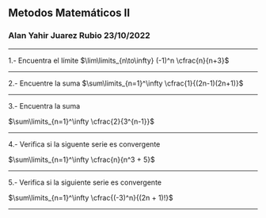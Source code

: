 ## Metodos Matemáticos II  

### Alan Yahir Juarez Rubio 23/10/2022

---

1.- Encuentra el límite
$\lim\limits_{n\to\infty} (-1)^n \cfrac{n}{n+3}$ 

---

2.- Encuentre la suma
$\sum\limits_{n=1}^\infty \cfrac{1}{(2n-1)(2n+1)}$

---

3.- Encuentra la suma

$\sum\limits_{n=1}^\infty \cfrac{2}{3^{n-1}}$

---

4.- Verifica si la siguente serie es convergente

$\sum\limits_{n=1}^\infty \cfrac{n}{n^3 + 5}$

---

5.- Verifica si la siguiente serie es convergente

$\sum\limits_{n=1}^\infty \cfrac{(-3)^n}{(2n + 1)!}$





---